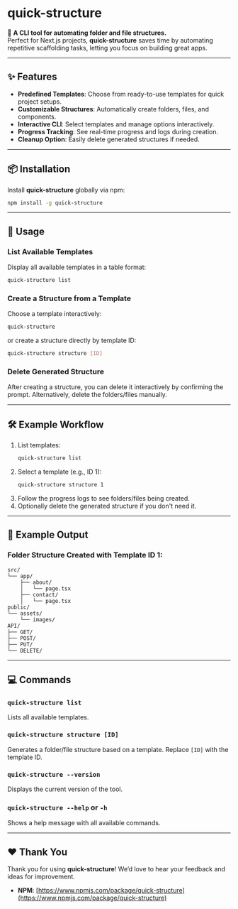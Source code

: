
# quick-structure

🚀 **A CLI tool for automating folder and file structures.**  
Perfect for Next.js projects, **quick-structure** saves time by automating repetitive scaffolding tasks, letting you focus on building great apps.

---

## ✨ Features

- **Predefined Templates**: Choose from ready-to-use templates for quick project setups.
- **Customizable Structures**: Automatically create folders, files, and components.
- **Interactive CLI**: Select templates and manage options interactively.
- **Progress Tracking**: See real-time progress and logs during creation.
- **Cleanup Option**: Easily delete generated structures if needed.

---

## 📦 Installation

Install **quick-structure** globally via npm:

```bash
npm install -g quick-structure
```

---

## 🚀 Usage

### **List Available Templates**
Display all available templates in a table format:

```bash
quick-structure list
```

### **Create a Structure from a Template**
Choose a template interactively:
```bash
quick-structure
```
or create a structure directly by template ID:
```bash
quick-structure structure [ID]
```

### **Delete Generated Structure**
After creating a structure, you can delete it interactively by confirming the prompt. Alternatively, delete the folders/files manually.

---

## 🛠 Example Workflow

1. List templates:
    ```bash
    quick-structure list
    ```
2. Select a template (e.g., ID 1):
    ```bash
    quick-structure structure 1
    ```
3. Follow the progress logs to see folders/files being created.
4. Optionally delete the generated structure if you don't need it.

---

## 📂 Example Output

### **Folder Structure Created with Template ID 1:**
```
src/
└── app/
    ├── about/
    │   └── page.tsx
    ├── contact/
    │   └── page.tsx
public/
└── assets/
    └── images/
API/
├── GET/
├── POST/
├── PUT/
└── DELETE/
```

---

## 💻 Commands

### `quick-structure list`
Lists all available templates.

### `quick-structure structure [ID]`
Generates a folder/file structure based on a template. Replace `[ID]` with the template ID.

### `quick-structure --version`
Displays the current version of the tool.

### `quick-structure --help` or `-h`
Shows a help message with all available commands.

---

## ❤️ Thank You

Thank you for using **quick-structure**! We’d love to hear your feedback and ideas for improvement.

- **NPM**: [https://www.npmjs.com/package/quick-structure](https://www.npmjs.com/package/quick-structure)
